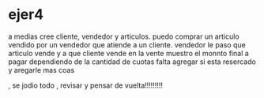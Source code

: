 # ejer4
 
a medias
cree cliente, vendedor y articulos.
puedo comprar un articulo vendido por un vendedor que atiende a un cliente.
vendedor le paso que articulo vende y a que cliente vende
en la vente muestro el monnto final a pagar dependiendo de la cantidad de cuotas
falta agregar si esta resercado y aregarle mas coas




, se jodio todo , revisar y pensar de vuelta!!!!!!!!!